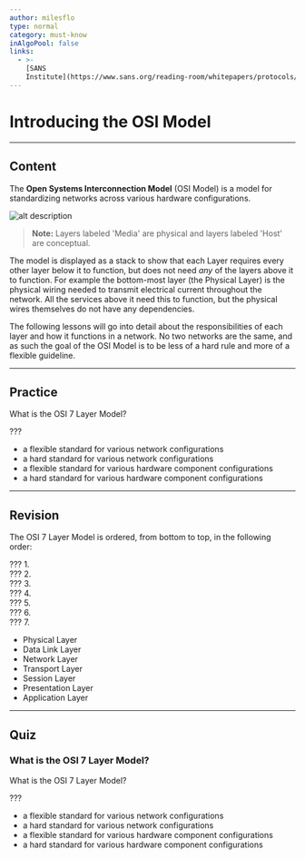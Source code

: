 ```yaml
---
author: milesflo
type: normal
category: must-know
inAlgoPool: false
links:
  - >-
    [SANS
    Institute](https://www.sans.org/reading-room/whitepapers/protocols/applying-osi-layer-network-model-information-security-1309){website}
---
```


# Introducing the OSI Model


---

## Content

The **Open Systems Interconnection Model** (OSI Model) is a model for standardizing networks across various hardware configurations.

![alt description](https://img.enkipro.com/56087819d55f794aab9ac03a5e7c9aff.png)

> **Note:** Layers labeled 'Media' are physical and layers labeled 'Host' are conceptual.

The model is displayed as a stack to show that each Layer requires every other layer below it to function, but does not need *any* of the layers above it to function. For example the bottom-most layer (the Physical Layer) is the physical wiring needed to transmit electrical current throughout the network. All the services above it need this to function, but the physical wires themselves do not have any dependencies.

The following lessons will go into detail about the responsibilities of each layer and how it functions in a network. No two networks are the same, and as such the goal of the OSI Model is to be less of a hard rule and more of a flexible guideline.


---

## Practice

What is the OSI 7 Layer Model?  

???

- a flexible standard for various network configurations
- a hard standard for various network configurations
- a flexible standard for various hardware component configurations
- a hard standard for various hardware component configurations


---

## Revision

The OSI 7 Layer Model is ordered, from bottom to top, in the following order:

??? 1.  
??? 2.  
??? 3.  
??? 4.  
??? 5.  
??? 6.  
??? 7.  

- Physical Layer
- Data Link Layer
- Network Layer
- Transport Layer
- Session Layer
- Presentation Layer
- Application Layer


---

## Quiz

### What is the OSI 7 Layer Model?


What is the OSI 7 Layer Model?

???

- a flexible standard for various network configurations
- a hard standard for various network configurations
- a flexible standard for various hardware component configurations
- a hard standard for various hardware component configurations
 
